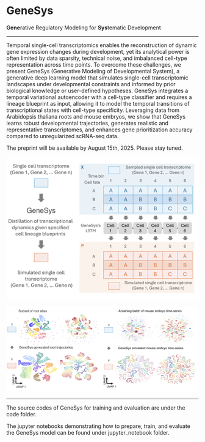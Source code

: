 # GeneSys
**Gene**rative Regulatory Modeling for **Sys**tematic Development

---
Temporal single-cell transcriptomics enables the reconstruction of dynamic gene expression changes during development, yet its analytical power is often limited by data sparsity, technical noise, and imbalanced cell-type representation across time points. To overcome these challenges, we present GeneSys (Generative Modeling of Developmental System), a generative deep learning model that simulates single-cell transcriptomic landscapes under developmental constraints and informed by prior biological knowledge or user-defined hypotheses. GeneSys integrates a temporal variational autoencoder with a cell-type classifier and requires a lineage blueprint as input, allowing it to model the temporal transitions of transcriptional states with cell-type specificity. Leveraging data from Arabidopsis thaliana roots and mouse embryos, we show that GeneSys learns robust developmental trajectories, generates realistic and representative transcriptomes, and enhances gene prioritization accuracy compared to unregularized scRNA-seq data.

The preprint will be available by August 15th, 2025. Please stay tuned.

![Screenshot](images/Image1.png)

![Screenshot](images/Image2.png)

---

The source codes of GeneSys for training and evaluation are under the code folder.

The jupyter notebooks demonstrating how to prepare, train, and evaluate the GeneSys model can be found under jupyter_notebook folder.
